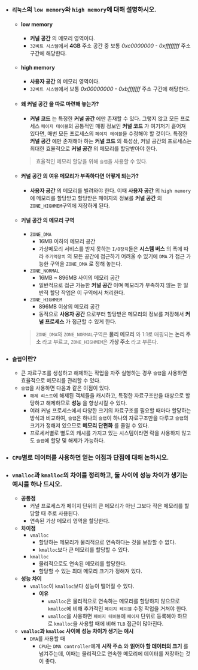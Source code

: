 - ### `리눅스`의 `low memory`와 `high memory`에 대해 설명하시오.
	- #### __low memory__
		- __커널 공간__ 의 메모리 영역이다.
		- `32비트 시스템`에서 __4GB__ 주소 공간 중 보통 *0xc0000000 - 0xffffffff* 주소 구간에 해당한다.
		
	- #### __high memory__
		- __사용자 공간__ 의 메모리 영역이다.
		- `32비트 시스템`에서 보통 *0x00000000 - 0xbfffffff* 주소 구간에 해당한다.
	
	- #### 왜 __커널 공간__ 을 따로 마련해 놓는가?
		- __커널 코드__ 는 특정한 __커널 공간__ 에만 존재할 수 있다. 그렇지 않고 모든 프로세스 `페이지 테이블`의 공통적인 매핑 정보인 __커널 코드__ 가 여기저기 흩어져 있다면, 매번 모든 프로세스의 `페이지 테이블`을 수정해야 할 것이다. 특정한 __커널 공간__ 에만 존재해야 하는 __커널 코드__ 의 특성상, 커널 공간의 프로세스는 최대한 효율적으로 __커널 공간__ 의 메모리를 할당받아야 한다.
        > 효율적인 메모리 할당을 위해 `슬랩`을 사용할 수 있다.
    
	- #### __커널 공간__ 의 여유 메모리가 부족하다면 어떻게 되는가? 
		- __사용자 공간__ 의 메모리를 빌려와야 한다. 이때 __사용자 공간__ 의 `high memory`에 메모리를 할당받고 할당받은 페이지의 정보를 __커널 공간__ 의 `ZONE_HIGHMEM`구역에 저장하게 된다.
    
    - #### __커널 공간__ 의 메모리 구역     
		- `ZONE_DMA`
            - 16MB 이하의 메모리 공간
			- 가상메모리 서비스를 받지 못하는 `I/O장치`들은 __시스템 버스__ 의 폭에 따라 `주기억장치` 의 모든 공간에 접근하기 어려울 수 있기에 `DMA` 가 접근 가능한 구역을 `ZONE_DMA` 로 정해 놓는다.
        - `ZONE_NORMAL`
            - 16MB ~ 896MB 사이의 메모리 공간
			- 일반적으로 접근 가능한 __커널 공간__ 이며 메모리가 부족하지 않는 한 일반적 할당 작업은 이 구역에서 처리한다.
        - `ZONE_HIGHMEM`
			- 896MB 이상의 메모리 공간
            - 동적으로 __사용자 공간__ 으로부터 할당받은 메모리의 정보를 저장해서 __커널 프로세스__ 가 접근할 수 있게 한다.
        > `ZONE_DMA`와 `ZONE_NORMAL`구역은 __물리 메모리__ 와 1:1로 매핑되는 __논리 주소__ 라고 부르고, `ZONE_HIGHMEM`은 __가상 주소__ 라고 부른다.

- ### `슬랩`이란?
    - 큰 자료구조를 생성하고 해제하는 작업을 자주 실행하는 경우 `슬랩`을 사용하면 효율적으로 메모리를 관리할 수 있다. 
    - `슬랩`을 사용하면 다음과 같은 이점이 있다.
        - `해제 리스트`에 해제된 객체들을 캐시하고, 특정한 자료구조만을 대상으로 할당하고 해제하므로 __성능__ 을 향상시킬 수 있다.
        - 여러 커널 프로세스에서 다양한 크기의 자료구조를 필요할 때마다 할당하는 방식과 비교하여, `슬랩`은 하나의 `슬랩`이 하나의 자료구조만을 다루고 `슬랩`의 크기가 정해져 있으므로 __메모리 단편화__ 를 줄일 수 있다.
        - 프로세서별로 별도의 캐시를 가지고 있는 시스템이라면 락을 사용하지 않고도 `슬랩`에 할당 및 해제가 가능하다.

- ### `CPU`별로 데이터를 사용하면 얻는 이점과 단점에 대해 논하시오.

- ### `vmalloc`과 `kmalloc`의 차이를 정리하고, 둘 사이에 성능 차이가 생기는 예시를 하나 드시오.
    - __공통점__
        - 커널 프로세스가 페이지 단위의 큰 메모리가 아닌 그보다 작은 메모리를 할당할 때 주로 사용된다.
        - 연속된 가상 메모리 영역을 할당한다.
    - __차이점__
        - `vmalloc`
            - 할당하는 메모리가 물리적으로 연속하다는 것을 보장할 수 없다.
            - `kmalloc`보다 큰 메모리를 할당할 수 있다.
        - `kmalloc`
            - 물리적으로도 연속된 메모리를 할당한다.
            - 할당할 수 있는 최대 메모리 크기가 정해져 있다.
    - __성능 차이__
        - `vmalloc`이 `kmalloc`보다 성능이 떨어질 수 있다.
            - __이유__
                - `vmalloc`은 물리적으로 연속하는 메모리를 할당하지 않으므로 `kmalloc`에 비해 추가적인 `페이지 테이블` 수정 작업을 거쳐야 한다.
                - `vmalloc`을 사용하면 `페이지 테이블`에 `페이지` 단위로 등록해야 하므로 `kmalloc`을 사용할 때에 비해 `TLB` 접근이 많아진다.
    - __`vmalloc`과 `kmalloc` 사이에 성능 차이가 생기는 예시__
        - `DMA`를 사용할 때
            - `CPU`는 `DMA controller`에게 __시작 주소__ 와 __읽어야 할 데이터의 크기__ 를 넘겨주는데, 이때는 물리적으로 연속한 메모리에 데이터를 저장하는 것이 좋다.